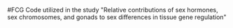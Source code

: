 #FCG
Code utilized in the study "Relative contributions of sex hormones, sex chromosomes, and gonads to sex differences in tissue gene regulation"
